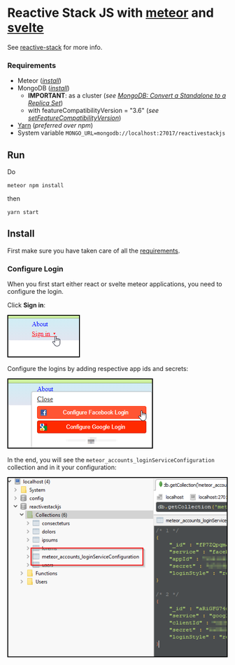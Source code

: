 # Reactive Stack JS with [meteor](https://www.meteor.com/) and [svelte](https://svelte.dev/)

See [reactive-stack](https://github.com/cope/reactive-stack) for more info.

### Requirements

*   Meteor ([_install_](https://www.meteor.com/install))
*   MongoDB ([_install_](https://docs.mongodb.com/manual/installation/#mongodb-community-edition-installation-tutorials))
    *   **IMPORTANT**: as a cluster (_see_ [_MongoDB: Convert a Standalone to a Replica Set_](https://docs.mongodb.com/manual/tutorial/convert-standalone-to-replica-set/))
    *   with featureCompatibilityVersion = "3.6" (_see_ [_setFeatureCompatibilityVersion_](https://docs.mongodb.com/manual/reference/command/setFeatureCompatibilityVersion/))
*   [Yarn](https://yarnpkg.com/) (_preferred over npm_)
*   System variable `MONGO_URL=mongodb://localhost:27017/reactivestackjs`

## Run

Do

```shellsession
meteor npm install
```

then

```shellsession
yarn start
```

## Install

First make sure you have taken care of all the [requirements](https://github.com/reactive-stack-js/reactive-stack-js-meteor-svelte/blob/main/README.md#requirements).

### Configure Login

When you first start either react or svelte meteor applications, you need to configure the login.

Click **Sign in**:

![alt text](https://raw.githubusercontent.com/reactive-stack-js/reactive-stack-js/main/images/meteor/meteor01.png)

Configure the logins by adding respective app ids and secrets:

![alt text](https://raw.githubusercontent.com/reactive-stack-js/reactive-stack-js/main/images/meteor/meteor02.png)

In the end, you will see the `meteor_accounts_loginServiceConfiguration` collection and in it your configuration:

![alt text](https://raw.githubusercontent.com/reactive-stack-js/reactive-stack-js/main/images/meteor/meteor03.png)
